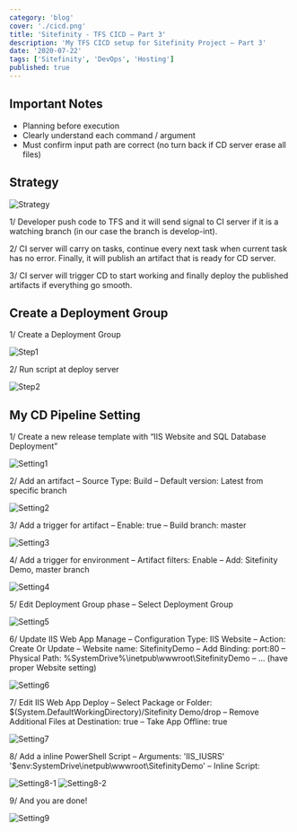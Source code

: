```yaml
---
category: 'blog'
cover: './cicd.png'
title: 'Sitefinity - TFS CICD – Part 3'
description: 'My TFS CICD setup for Sitefinity Project – Part 3'
date: '2020-07-22'
tags: ['Sitefinity', 'DevOps', 'Hosting']
published: true
---
```


## Important Notes
- Planning before execution
- Clearly understand each command / argument
- Must confirm input path are correct (no turn back if CD server erase all files)

## Strategy
![Strategy](./strategy.png)

1/ Developer push code to TFS and it will send signal to CI server if it is a watching branch (in our case the branch is develop-int).

2/ CI server will carry on tasks, continue every next task when current task has no error. Finally, it will publish an artifact that is ready for CD server.

3/ CI server will trigger CD to start working and finally deploy the published artifacts if everything go smooth.

## Create a Deployment Group

1/ Create a Deployment Group

![Step1](./step1.png)

2/ Run script at deploy server

![Step2](./step2.png)

## My CD Pipeline Setting

1/ Create a new release template with “IIS Website and SQL Database Deployment”

![Setting1](./setting1.png)

2/ Add an artifact
– Source Type: Build
– Default version: Latest from specific branch

![Setting2](./setting2.png)

3/ Add a trigger for artifact
– Enable: true
– Build branch: master

![Setting3](./setting3.png)

4/ Add a trigger for environment
– Artifact filters: Enable
– Add: Sitefinity Demo, master branch

![Setting4](./setting4.png)

5/ Edit Deployment Group phase
– Select Deployment Group

![Setting5](./setting5.png)

6/ Update IIS Web App Manage
– Configuration Type: IIS Website
– Action: Create Or Update
– Website name: SitefinityDemo
– Add Binding: port:80
– Physical Path: %SystemDrive%\inetpub\wwwroot\SitefinityDemo
– … (have proper Website setting)

![Setting6](./setting6.png)

7/ Edit IIS Web App Deploy
– Select Package or Folder: $(System.DefaultWorkingDirectory)/Sitefinity Demo/drop
– Remove Additional Files at Destination: true
– Take App Offline: true

![Setting7](./setting7.png)

8/ Add a inline PowerShell Script
– Arguments: 'IIS_IUSRS' '$env:SystemDrive\inetpub\wwwroot\SitefinityDemo'
– Inline Script:

![Setting8-1](./setting8-1.png)
![Setting8-2](./setting8-2.png)

9/ And you are done!

![Setting9](./setting9.png)